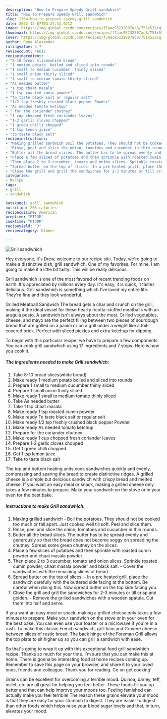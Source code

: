 ```yaml
---
description: "How to Prepare Speedy Grill sandwhich"
title: "How to Prepare Speedy Grill sandwhich"
slug: 1364-how-to-prepare-speedy-grill-sandwhich
date: 2022-12-07T03:37:13.921Z
image: https://img-global.cpcdn.com/recipes/f7aac95232807ac8/751x532cq70/grill-sandwhich-recipe-main-photo.jpg
thumbnail: https://img-global.cpcdn.com/recipes/f7aac95232807ac8/751x532cq70/grill-sandwhich-recipe-main-photo.jpg
cover: https://img-global.cpcdn.com/recipes/f7aac95232807ac8/751x532cq70/grill-sandwhich-recipe-main-photo.jpg
author: Rena Alexander
ratingvalue: 4.7
reviewcount: 46612
recipeingredient:
- "8-10 bread sliceswhite bread"
- "1 medium potato  boiled and sliced into rounds"
- "1 small to medium cucumber  thinly sliced"
- "1 small onion thinly sliced"
- "1 small to medium tomato thinly sliced"
- "As needed butter"
- "1 tsp chaat masala"
- "1 tsp roasted cumin powder"
- "To taste black salt or regular salt"
- "1/2 tsp freshly crushed black pepper Powder"
- "As needed tomato ketchup"
- " for the coriander chutney"
- "1 cup chopped fresh coriander leaves"
- "1-2 garlic cloves chopped"
- "1 green chilli chopped"
- "1 tsp lemon juice"
- "to taste black salt"
recipeinstructions:
- "Making grilled sandwich Boil the potatoes. They should not be cooked too much or fall apart. Just cooked well till soft. Peel and slice them."
- "Rinse, peel and slice the onion, tomatoes and cucumber in thin rounds."
- "Butter all the bread slices. The butter has to be spread evenly and generously so that the bread does not become soggy on spreading the chutney. Spread some green chutney on the slices."
- "Place a few slices of potatoes and then sprinkle with roasted cumin powder and chaat masala powder."
- "Then place 2 to 3 cucumber, tomato and onion slices. Sprinkle roasted cumin powder, chaat masala powder and black salt. Cover the sandwiches with the remaining slices of bread."
- "Spread butter on the top of slices. In a pre heated grill, place the sandwich carefully with the buttered side facing at the bottom. Be careful when doing this. Now spread butter on the top side facing you."
- "Close the grill and grill the sandwiches for 2-3 minutes or till crisp and golden. Remove the grilled sandwiches with a wooden spatula. Cut them into half and serve."
categories:
- Recipe
tags:
- grill
- sandwhich

katakunci: grill sandwhich 
nutrition: 203 calories
recipecuisine: American
preptime: "PT13M"
cooktime: "PT30M"
recipeyield: "3"
recipecategory: Dinner

---
```



![Grill sandwhich](https://img-global.cpcdn.com/recipes/f7aac95232807ac8/751x532cq70/grill-sandwhich-recipe-main-photo.jpg)

Hey everyone, it's Drew, welcome to our recipe site. Today, we're going to make a distinctive dish, grill sandwhich. One of my favorites. For mine, I am going to make it a little bit tasty. This will be really delicious.

Grill sandwhich is one of the most favored of recent trending foods on earth. It's appreciated by millions every day. It's easy, it is quick, it tastes delicious. Grill sandwhich is something which I've loved my entire life. They're fine and they look wonderful.

Grilled Meatball Sandwich The bread gets a char and crunch on the grill, making it the ideal vessel for these hearty ricotta-stuffed meatballs with an arugula pesto. A sandwich isn&#39;t always about the meat. Grilled vegetables, cheese, and mayo are the perfect filling between two pieces of sourdough bread that are grilled on a panini or on a grill under a weight like a foil-covered brick. Perfect with sliced pickles and extra ketchup for dipping.


To begin with this particular recipe, we have to prepare a few components. You can cook grill sandwhich using 17 ingredients and 7 steps. Here is how you cook it.

<!--inarticleads1-->

##### The ingredients needed to make Grill sandwhich:

1. Take 8-10 bread slices(white bread)
1. Make ready 1 medium potato  boiled and sliced into rounds
1. Prepare 1 small to medium cucumber  thinly sliced
1. Prepare 1 small onion thinly sliced
1. Make ready 1 small to medium tomato thinly sliced
1. Take As needed butter
1. Take 1 tsp chaat masala
1. Make ready 1 tsp roasted cumin powder
1. Make ready To taste black salt or regular salt
1. Make ready 1/2 tsp freshly crushed black pepper Powder
1. Make ready As needed tomato ketchup
1. Prepare  for the coriander chutney
1. Make ready 1 cup chopped fresh coriander leaves
1. Prepare 1-2 garlic cloves chopped
1. Get 1 green chilli chopped
1. Get 1 tsp lemon juice
1. Take to taste black salt


The top and bottom heating units cook sandwiches quickly and evenly, compressing and searing the bread to create distinctive ridges. A grilled cheese is a simple but delicious sandwich with crispy bread and melted cheese. If you want an easy meal or snack, making a grilled cheese only takes a few minutes to prepare. Make your sandwich on the stove or in your oven for the best bake. 

<!--inarticleads2-->

##### Instructions to make Grill sandwhich:

1. Making grilled sandwich - Boil the potatoes. They should not be cooked too much or fall apart. Just cooked well till soft. Peel and slice them.
1. Rinse, peel and slice the onion, tomatoes and cucumber in thin rounds.
1. Butter all the bread slices. The butter has to be spread evenly and generously so that the bread does not become soggy on spreading the chutney. Spread some green chutney on the slices.
1. Place a few slices of potatoes and then sprinkle with roasted cumin powder and chaat masala powder.
1. Then place 2 to 3 cucumber, tomato and onion slices. Sprinkle roasted cumin powder, chaat masala powder and black salt. - Cover the sandwiches with the remaining slices of bread.
1. Spread butter on the top of slices. - In a pre heated grill, place the sandwich carefully with the buttered side facing at the bottom. Be careful when doing this. Now spread butter on the top side facing you.
1. Close the grill and grill the sandwiches for 2-3 minutes or till crisp and golden. - Remove the grilled sandwiches with a wooden spatula. Cut them into half and serve.


If you want an easy meal or snack, making a grilled cheese only takes a few minutes to prepare. Make your sandwich on the stove or in your oven for the best bake. You can even use your toaster or a microwave if you&#39;re in a rush. To make this classic French sandwich, grill ham and Gruyere cheese between slices of rustic bread. The back hinge of the Foreman Grill allows the top plate to sit higher up so you can grill a sandwich with ease. 

So that's going to wrap it up with this exceptional food grill sandwhich recipe. Thanks so much for your time. I'm sure that you can make this at home. There is gonna be interesting food at home recipes coming up. Remember to save this page on your browser, and share it to your loved ones, friends and colleague. Thank you for reading. Go on get cooking!

Grains can be excellent for overcoming a terrible mood. Quinoa, barley, teff, millet, etc are all great for helping you feel better. These foods fill you up better and that can help improve your moods too. Feeling famished can actually make you feel terrible! The reason these grains elevate your mood is that they are easy for your stomach to digest. They are easier to digest than other foods which helps raise your blood sugar levels and that, in turn, elevates your mood.
